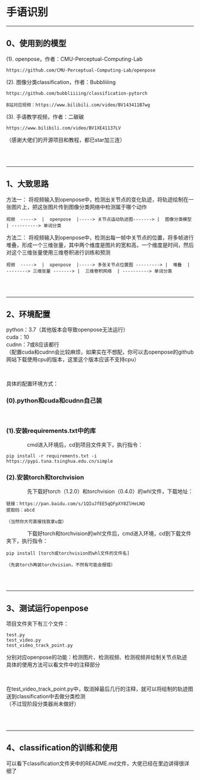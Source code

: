# 手语识别
---
## 0、使用到的模型
(1). openpose，作者：CMU-Perceptual-Computing-Lab
```
https://github.com/CMU-Perceptual-Computing-Lab/openpose
```
(2). 图像分类classification，作者：Bubbliiiing
```
https://github.com/bubbliiiing/classification-pytorch

B站对应视频：https://www.bilibili.com/video/BV143411B7wg
```
(3). 手语教学视频，作者：二碳碳
```
https://www.bilibili.com/video/BV1XE41137LV
```
（感谢大佬们的开源项目和教程，都已star加三连）

<br>
<br>

---

## 1、大致思路
方法一： 将视频输入到openpose中，检测出关节点的变化轨迹，将轨迹绘制在一张图片上，把这张图片传到图像分类网络中检测属于哪个动作  
```
视频  ----->  |  openpose  |-----> 关节点运动轨迹图-------> |  图像分类模型  | ----------> 单词分类  
```
方法二： 将视频输入到openpose中，检测出每一帧中关节点的位置，将多帧进行堆叠，形成一个三维张量，其中两个维度是图片的宽和高，一个维度是时间，然后对这个三维张量使用三维卷积进行训练和预测  
```
视频  ----->  |  openpose  |-----> 多张关节点位置图 ---------> |  堆叠  | --------> 三维张量 -------> |  三维卷积网络  | ----------> 单词分类  
```

<br>
<br>

---

## 2、环境配置
python：3.7（其他版本会导致openpose无法运行）  
cuda：10  
cudnn：7或8应该都行  
（配置cuda和cudnn会比较麻烦，如果实在不想配，你可以去openpose的github网站下载使用cpu的版本，这里这个版本应该不支持cpu）

<br>

具体的配置环境方式：  
### (0).python和cuda和cudnn自己装
<br>

### (1).安装requirements.txt中的库  
&emsp;&emsp;&emsp;&emsp;cmd进入环境后，cd到项目文件夹下，执行指令：  
```
pip install -r requirements.txt -i https://pypi.tuna.tsinghua.edu.cn/simple
```


### (2).安装torch和torchvision  
&emsp;&emsp;&emsp;&emsp;先下载好torch（1.2.0）和torchvision（0.4.0）的whl文件，下载地址：
```
链接：https://pan.baidu.com/s/1QIuJfEE5qQFpXY8ZlHeLNQ 
提取码：abcd 

（当然你大可直接找我拿u盘）
```
&emsp;&emsp;&emsp;&emsp;下载好torch和torchvision的whl文件后，cmd进入环境，cd到下载文件夹下，执行指令：
```
pip install [torch或torchvision的whl文件的文件名]

（先装torch再装torchvision，不然有可能会报错）
```

<br>
<br>

---

## 3、测试运行openpose
项目文件夹下有三个文件：
```
test.py
test_video.py
test_video_track_point.py
```
分别对应openpose的功能：检测图片、检测视频、检测视频并绘制关节点轨迹  
具体的使用方法可以看文件中的注释部分

<br>

在test_video_track_point.py中，取消掉最后几行的注释，就可以将绘制的轨迹图送到classification中去做分类检测  
（不过现阶段分类器尚未做好）

<br>
<br>

---

## 4、classification的训练和使用
可以看下classification文件夹中的README.md文件，大佬已经在里边讲得很详细了

